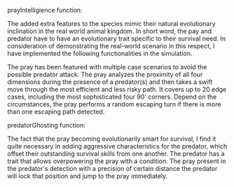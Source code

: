 prayIntelligience function:
  
  
The added extra features to the species mimic their natural evolutionary inclination in the real world animal kingdom. 
In short word, the pay and predator have to have an evolutionary trait specific to their survival need. In consideration 
of demonstrating the real-world scenario in this respect, I have implemented the following functionalities in the simulation.

The pray has been featured with multiple case scenarios to avoid the possible predator attack. The pray analyzes the proximity
of all four dimensions during the presence of a predator(s) and then takes a swift move through the most efficient and less risky path. 
It covers up to 20 edge cases, including the most sophisticated four 90' corners. Depend on the circumstances, the pray performs 
a random escaping turn if there is more than one escaping path detected.


predatorGhosting function:

The fact that the pray becoming evolutionarily smart for survival, I find it quite necessary in adding aggressive characteristics for 
the predator, which offset their outstanding survival skills from one another. The predator has a trait that allows overpowering the 
pray with a condition. The pray present in the predator's detection with a precision of certain distance the predator will lock that 
position and jump to the pray immediately.


